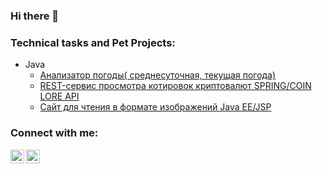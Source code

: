 ### Hi there 👋

### Technical tasks and Pet Projects:
- Java
  - [Анализатор погоды( среднесуточная, текущая погода)][weather-api] 
  - [REST-сервис просмотра котировок криптовалют SPRING/COIN LORE API][tz-1]
  - [Сайт для чтения в формате изображений Java EE/JSP][mangaproj]

### Connect with me:
[<img align="left" alt="LinkedIn" width="22px" src="https://cdn.jsdelivr.net/npm/simple-icons@v3/icons/linkedin.svg" />][linkedin]
[<img align="left" alt="TG" width="22px" src="https://cdn.jsdelivr.net/npm/simple-icons@v3/icons/telegram.svg" />][tg]


[weather-api]: https://github.com/DanikMotolyha/weatherapp
[linkedin]: https://www.linkedin.com/in/daniil-motolyha-9528a31b0/
[tg]: https://t.me/Dun1_k
[tz-1]: https://github.com/DanikMotolyha/currencywatcher
[mangaproj]: https://github.com/DanikMotolyha/mangaproject
